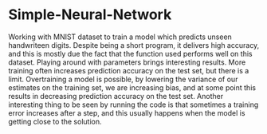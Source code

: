 # Simple-Neural-Network
Working with MNIST dataset to train a model which predicts unseen handwriteen digits. Despite being a short program, it delivers high accuracy, and this is mostly due the fact that the function used performs well on this dataset. Playing around with parameters brings interesting results. More training often increases prediction accuracy on the test set, but there is a limit. Overtraining a model is possible, by lowering the variance of our estimates on the training set, we are increasing bias, and at some point this results in decreasing prediction accuracy on the test set. Another interesting thing to be seen by running the code is that sometimes a training error increases after a step, and this usually happens when the model is getting close to the solution.
